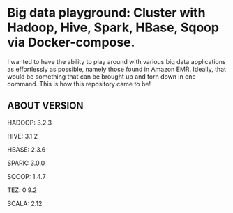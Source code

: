 # Big data playground: Cluster with Hadoop, Hive, Spark, HBase, Sqoop via Docker-compose.

I wanted to have the ability to play around with various big data
applications as effortlessly as possible,
namely those found in Amazon EMR.
Ideally, that would be something that can be brought up and torn down
in one command. This is how this repository came to be!

## ABOUT VERSION

HADOOP: 3.2.3

HIVE: 3.1.2

HBASE: 2.3.6

SPARK: 3.0.0

SQOOP: 1.4.7

TEZ: 0.9.2

SCALA: 2.12